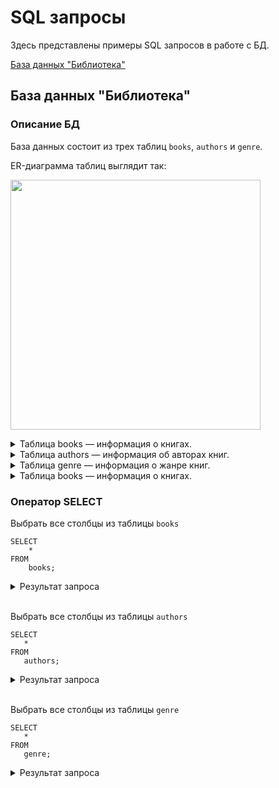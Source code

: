 # SQL запросы

Здесь представлены примеры SQL запросов в работе с БД.

[База данных "Библиотека"](#library)

## База данных "Библиотека" <a name="library"></a>

### Описание БД

База данных состоит из трех таблиц ```books```, ```authors``` и ```genre```.

ER-диаграмма таблиц выглядит так:

<p align="left">
  <img width="400" src="https://github.com/heorhii-ap/SQL/assets/143074323/5bff18cf-143e-489d-863e-c4b63bf97eeb">
</p>

<details>
<summary>Таблица books — информация о книгах.</summary><br> 

Поля:

* ```id``` - поле с уникальным идентификатором. Тип данных: ```integer```. Первичный ключ.

* ```title``` - название книги. Тип данных: ```varchar```.
* ```genre``` - жанр книги.  Тип данных: ```integer```. Внешний ключ.
* ```author_id``` - автор книги. Тип данных: ```integer```. Внешний ключ.
* ```date_pub``` - дата публикации. Тип данных: ```timestamp```.
* ```page``` - количество страниц. Тип данных: ```integer```.
* ```price``` - цена книги. Тип данных: ```integer```.
* ```rating``` - рейтинг книги. Тип данных: ```float```.

</details>

<details>
<summary>Таблица authors — информация об авторах книг.</summary><br> 

Поля:

* ```id``` - поле с уникальным идентификатором. Тип данных: ```integer```. Первичный ключ.
* ```first_name``` - имя автора. Тип данных: ```varchar```.
* ```last_name``` - фамилия автора. Тип данных: ```varchar```.

</details>

<details>
<summary>Таблица genre — информация о жанре книг.</summary><br> 

Поля:

* ```id``` - поле с уникальным идентификатором. Тип данных: ```integer```. Первичный ключ.
* ```name``` - название жанра. Тип данных: ```varchar```.

</details>

<details>
<summary>Таблица books — информация о книгах.</summary><br> 

</details>

### Оператор SELECT

Выбрать все столбцы из таблицы ```books```
```
SELECT 
    * 
FROM 
    books;
```

<details><summary>Результат запроса</summary><br> 

![1_select](https://github.com/heorhii-ap/SQL/assets/143074323/3849e69b-6b22-4098-96e8-007ec1cd8c48)

</details><br>

 Выбрать все столбцы из таблицы ```authors```
 ```
SELECT 
    * 
FROM 
    authors;
```

<details><summary>Результат запроса</summary><br>  

![2_select](https://github.com/heorhii-ap/SQL/assets/143074323/653b5878-82da-406d-97b7-146e530050c4)

</details><br>

 Выбрать все столбцы из таблицы ```genre```
 ```
SELECT 
    * 
FROM 
    genre;
```

<details><summary>Результат запроса</summary><br> 

![3_select](https://github.com/heorhii-ap/SQL/assets/143074323/06aecbdd-66a4-4d9d-b31e-29e8f9d89fe0)

</details><br>
